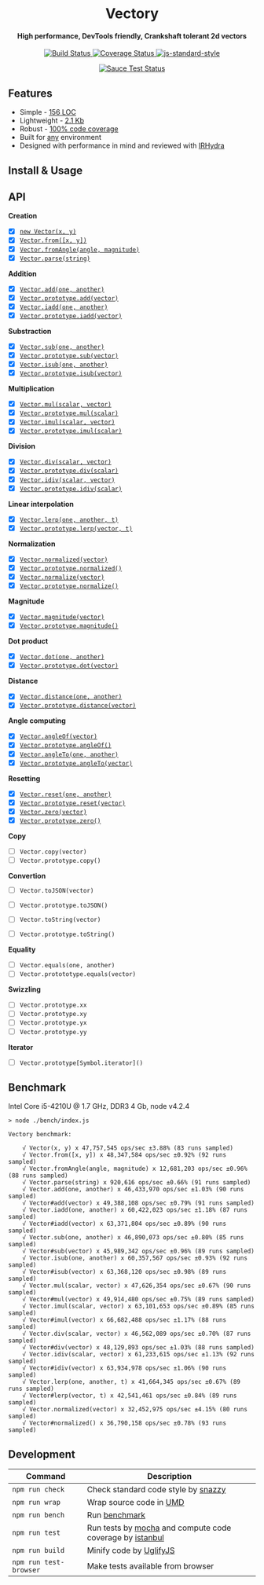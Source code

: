 <h1 align="center">Vectory</h1>
<h4 align="center">High performance, DevTools friendly, Crankshaft tolerant 2d vectors</h4>

<p align="center">
   <a href="https://travis-ci.org/broadsw0rd/vectory" target="_blank">
      <img src="https://travis-ci.org/broadsw0rd/vectory.svg?branch=master" alt="Build Status" target="_blank"></img>
   </a>
   <a href='https://coveralls.io/github/broadsw0rd/vectory?branch=master' target="_blank">
      <img src='https://coveralls.io/repos/broadsw0rd/vectory/badge.svg?branch=master&service=github' alt='Coverage Status' />
   </a>
   <a href="https://github.com/feross/standard" target="_blank">
      <img src="https://img.shields.io/badge/code%20style-standard-brightgreen.svg?style=flat" alt="js-standard-style"></img>
   </a>
</p>

<p align="center">
   <a href="https://saucelabs.com/u/fantabulous-js" target="_blank">
      <img src="https://saucelabs.com/browser-matrix/fantabulous-js.svg" alt="Sauce Test Status"/>
   </a>
</p>

## Features

- Simple - [156 LOC](https://github.com/broadsw0rd/vectory/blob/master/src/vectory.js#L156)
- Lightweight - [2.1 Kb](https://github.com/broadsw0rd/vectory/blob/master/dist/vectory.min.js)
- Robust - [100% code coverage](https://coveralls.io/github/broadsw0rd/vectory?branch=master)
- Built for [any](https://github.com/broadsw0rd/vectory/blob/master/dist/vectory.js#L9) environment
- Designed with performance in mind and reviewed with [IRHydra](http://mrale.ph/irhydra/2/)

## Install & Usage

## API

**Creation**

- [x] [`new Vector(x, y)`](https://github.com/broadsw0rd/vectory/blob/master/src/vectory.js#L1)
- [x] [`Vector.from([x, y])`](https://github.com/broadsw0rd/vectory/blob/master/src/vectory.js#L8)
- [x] [`Vector.fromAngle(angle, magnitude)`](https://github.com/broadsw0rd/vectory/blob/master/src/vectory.js#L12)
- [x] [`Vector.parse(string)`](https://github.com/broadsw0rd/vectory/blob/master/src/vectory.js#L16)

**Addition**

- [x] [`Vector.add(one, another)`](https://github.com/broadsw0rd/vectory/blob/master/src/vectory.js#L20)
- [x] [`Vector.prototype.add(vector)`](https://github.com/broadsw0rd/vectory/blob/master/src/vectory.js#L24)
- [x] [`Vector.iadd(one, another)`](https://github.com/broadsw0rd/vectory/blob/master/src/vectory.js#L28)
- [x] [`Vector.prototype.iadd(vector)`](https://github.com/broadsw0rd/vectory/blob/master/src/vectory.js#L32)

**Substraction**

- [x] [`Vector.sub(one, another)`](https://github.com/broadsw0rd/vectory/blob/master/src/vectory.js#L38)
- [x] [`Vector.prototype.sub(vector)`](https://github.com/broadsw0rd/vectory/blob/master/src/vectory.js#L42)
- [x] [`Vector.isub(one, another)`](https://github.com/broadsw0rd/vectory/blob/master/src/vectory.js#L46)
- [x] [`Vector.prototype.isub(vector)`](https://github.com/broadsw0rd/vectory/blob/master/src/vectory.js#L50)

**Multiplication**

- [x] [`Vector.mul(scalar, vector)`](https://github.com/broadsw0rd/vectory/blob/master/src/vectory.js#L56)
- [x] [`Vector.prototype.mul(scalar)`](https://github.com/broadsw0rd/vectory/blob/master/src/vectory.js#L60)
- [x] [`Vector.imul(scalar, vector)`](https://github.com/broadsw0rd/vectory/blob/master/src/vectory.js#L64)
- [x] [`Vector.prototype.imul(scalar)`](https://github.com/broadsw0rd/vectory/blob/master/src/vectory.js#L68)

**Division**

- [x] [`Vector.div(scalar, vector)`](https://github.com/broadsw0rd/vectory/blob/master/src/vectory.js#L74)
- [x] [`Vector.prototype.div(scalar)`](https://github.com/broadsw0rd/vectory/blob/master/src/vectory.js#L78)
- [x] [`Vector.idiv(scalar, vector)`](https://github.com/broadsw0rd/vectory/blob/master/src/vectory.js#L82)
- [x] [`Vector.prototype.idiv(scalar)`](https://github.com/broadsw0rd/vectory/blob/master/src/vectory.js#L86)

**Linear interpolation**

- [x] [`Vector.lerp(one, another, t)`](https://github.com/broadsw0rd/vectory/blob/master/src/vectory.js#L92)
- [x] [`Vector.prototype.lerp(vector, t)`](https://github.com/broadsw0rd/vectory/blob/master/src/vectory.js#L96)

**Normalization**

- [x] [`Vector.normalized(vector)`](https://github.com/broadsw0rd/vectory/blob/master/src/vectory.js#L102)
- [x] [`Vector.prototype.normalized()`](https://github.com/broadsw0rd/vectory/blob/master/src/vectory.js#L106)
- [x] [`Vector.normalize(vector)`](https://github.com/broadsw0rd/vectory/blob/master/src/vectory.js#L117)
- [x] [`Vector.prototype.normalize()`](https://github.com/broadsw0rd/vectory/blob/master/src/vectory.js#L121)

**Magnitude**

- [x] [`Vector.magnitude(vector)`](https://github.com/broadsw0rd/vectory/blob/master/src/vectory.js#L132)
- [x] [`Vector.prototype.magnitude()`](https://github.com/broadsw0rd/vectory/blob/master/src/vectory.js#L136)

**Dot product**

- [x] [`Vector.dot(one, another)`](https://github.com/broadsw0rd/vectory/blob/master/src/vectory.js#L140)
- [x] [`Vector.prototype.dot(vector)`](https://github.com/broadsw0rd/vectory/blob/master/src/vectory.js#L144)

**Distance**

- [x] [`Vector.distance(one, another)`](https://github.com/broadsw0rd/vectory/blob/master/src/vectory.js#L148)
- [x] [`Vector.prototype.distance(vector)`](https://github.com/broadsw0rd/vectory/blob/master/src/vectory.js#L152)

**Angle computing**

- [x] [`Vector.angleOf(vector)`](https://github.com/broadsw0rd/vectory/blob/master/src/vectory.js#L158)
- [x] [`Vector.prototype.angleOf()`](https://github.com/broadsw0rd/vectory/blob/master/src/vectory.js#L162)
- [x] [`Vector.angleTo(one, another)`](https://github.com/broadsw0rd/vectory/blob/master/src/vectory.js#L166)
- [x] [`Vector.prototype.angleTo(vector)`](https://github.com/broadsw0rd/vectory/blob/master/src/vectory.js#L170)

**Resetting**

- [x] [`Vector.reset(one, another)`](https://github.com/broadsw0rd/vectory/blob/master/src/vectory.js#L174)
- [x] [`Vector.prototype.reset(vector)`](https://github.com/broadsw0rd/vectory/blob/master/src/vectory.js#L178)
- [x] [`Vector.zero(vector)`](https://github.com/broadsw0rd/vectory/blob/master/src/vectory.js#L184)
- [x] [`Vector.prototype.zero()`](https://github.com/broadsw0rd/vectory/blob/master/src/vectory.js#L188)

**Copy**

- [ ] `Vector.copy(vector)`
- [ ] `Vector.prototype.copy()`

**Convertion**

- [ ] `Vector.toJSON(vector)`
- [ ] `Vector.prototype.toJSON()`
- [ ] `Vector.toString(vector)`
- [ ] `Vector.prototype.toString()`


**Equality**

- [ ] `Vector.equals(one, another)`
- [ ] `Vector.protototype.equals(vector)`

**Swizzling**

- [ ] `Vector.prototype.xx`
- [ ] `Vector.prototype.xy`
- [ ] `Vector.prototype.yx`
- [ ] `Vector.prototype.yy`

**Iterator**

- [ ] `Vector.prototype[Symbol.iterator]()`

## Benchmark

Intel Core i5-4210U @ 1.7 GHz, DDR3 4 Gb, node v4.2.4

```
> node ./bench/index.js

Vectory benchmark:

	√ Vector(x, y) x 47,757,545 ops/sec ±3.88% (83 runs sampled)
	√ Vector.from([x, y]) x 48,347,584 ops/sec ±0.92% (92 runs sampled)
	√ Vector.fromAngle(angle, magnitude) x 12,681,203 ops/sec ±0.96% (88 runs sampled)
	√ Vector.parse(string) x 920,616 ops/sec ±0.66% (91 runs sampled)
	√ Vector.add(one, another) x 46,433,970 ops/sec ±1.03% (90 runs sampled)
	√ Vector#add(vector) x 49,388,108 ops/sec ±0.79% (91 runs sampled)
	√ Vector.iadd(one, another) x 60,422,023 ops/sec ±1.18% (87 runs sampled)
	√ Vector#iadd(vector) x 63,371,804 ops/sec ±0.89% (90 runs sampled)
	√ Vector.sub(one, another) x 46,890,073 ops/sec ±0.80% (85 runs sampled)
	√ Vector#sub(vector) x 45,989,342 ops/sec ±0.96% (89 runs sampled)
	√ Vector.isub(one, another) x 60,357,567 ops/sec ±0.93% (92 runs sampled)
	√ Vector#isub(vector) x 63,368,120 ops/sec ±0.98% (89 runs sampled)
	√ Vector.mul(scalar, vector) x 47,626,354 ops/sec ±0.67% (90 runs sampled)
	√ Vector#mul(vector) x 49,914,480 ops/sec ±0.75% (89 runs sampled)
	√ Vector.imul(scalar, vector) x 63,101,653 ops/sec ±0.89% (85 runs sampled)
	√ Vector#imul(vector) x 66,682,488 ops/sec ±1.17% (88 runs sampled)
	√ Vector.div(scalar, vector) x 46,562,089 ops/sec ±0.70% (87 runs sampled)
	√ Vector#div(vector) x 48,129,893 ops/sec ±1.03% (88 runs sampled)
	√ Vector.idiv(scalar, vector) x 61,233,615 ops/sec ±1.13% (92 runs sampled)
	√ Vector#idiv(vector) x 63,934,978 ops/sec ±1.06% (90 runs sampled)
	√ Vector.lerp(one, another, t) x 41,664,345 ops/sec ±0.67% (89 runs sampled)
	√ Vector#lerp(vector, t) x 42,541,461 ops/sec ±0.84% (89 runs sampled)
	√ Vector.normalized(vector) x 32,452,975 ops/sec ±4.15% (80 runs sampled)
	√ Vector#normalized() x 36,790,158 ops/sec ±0.78% (93 runs sampled)

```

## Development

Command | Description
--------| -----------
`npm run check` | Check standard code style by [snazzy](https://www.npmjs.com/package/snazzy)
`npm run wrap` | Wrap source code in [UMD](https://github.com/umdjs/umd)
`npm run bench` | Run [benchmark](http://benchmarkjs.com/)
`npm run test` | Run tests by [mocha](https://mochajs.org/) and compute code coverage by [istanbul](https://github.com/gotwarlost/istanbul)
`npm run build` | Minify code by [UglifyJS](https://github.com/mishoo/UglifyJS)
`npm run test-browser` | Make tests available from browser
